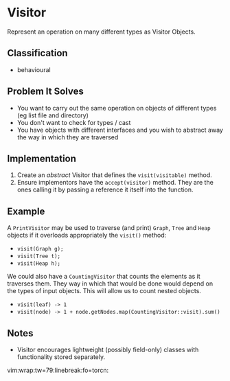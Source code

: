 # Visitor

Represent an operation on many different types as Visitor Objects.

## Classification

*   behavioural

## Problem It Solves

*   You want to carry out the same operation on objects of different types (eg list file and directory)
*   You don't want to check for types / cast
*   You have objects with different interfaces and you wish to abstract away the way in which they are traversed

## Implementation

1.  Create an _abstract_ Visitor that defines the `visit(visitable)` method.
2.  Ensure implementors have the `accept(visitor)` method. They are the ones calling it by passing a reference it itself into the function.

## Example

A `PrintVisitor` may be used to traverse (and print) `Graph`, `Tree`
and `Heap` objects if it overloads appropriately the `visit()` method:

*   `visit(Graph g);`
*   `visit(Tree t);`
*   `visit(Heap h);`

We could also have a `CountingVisitor` that counts the elements as it
traverses them. They way in which that would be done would depend on the
types of input objects. This will allow us to count nested objects.

- `visit(leaf) -> 1`
- `visit(node) -> 1 + node.getNodes.map(CountingVisitor::visit).sum()`

## Notes

*   Visitor encourages lightweight (possibly field-only) classes with
    functionality stored separately.

vim:wrap:tw=79:linebreak:fo=torcn:
